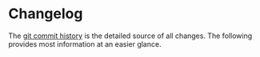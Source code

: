 # Changelog

The [git commit history](https://github.com/Matiej/MetoMesurementsInPoland/commits/master) is the detailed source of all changes.
The following provides most information at an easier glance.

